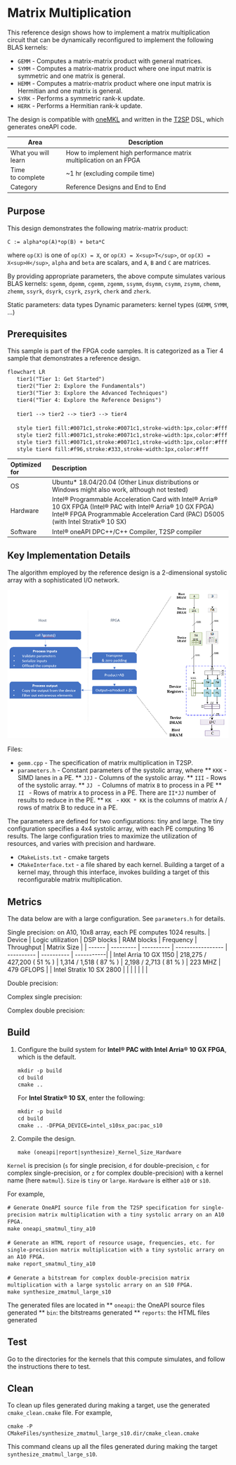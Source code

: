 # Matrix Multiplication

This reference design shows how to implement a matrix multiplication circuit that can be dynamically reconfigured to implement the following BLAS kernels:

* `GEMM` - Computes a matrix-matrix product with general matrices.
* `SYMM` - Computes a matrix-matrix product where one input matrix is symmetric and one matrix is general.
* `HEMM` - Computes a matrix-matrix product where one input matrix is Hermitian and one matrix is general.
* `SYRK` - Performs a symmetric rank-k update.
* `HERK` - Performs a Hermitian rank-k update.

The design is compatible with [oneMKL](https://www.intel.com/content/www/us/en/docs/onemkl/developer-reference-dpcpp/2023-0/blas-level-3-routines.html) and written in the [T2SP](https://github.com/IntelLabs/t2sp) DSL, which generates oneAPI code.

| Area                | Description                                                  |
| ------------------- | ------------------------------------------------------------ |
| What you will learn | How to implement high performance matrix multiplication on an FPGA |
| Time to complete    | ~1 hr (excluding compile time)                               |
| Category            | Reference Designs and End to End                             |

## Purpose

This design demonstrates the following matrix-matrix product:

```
C := alpha*op(A)*op(B) + beta*C
```
where `op(X)` is one of `op(X) = X`, or `op(X) = X<sup>T</sup>`, or `op(X) = X<sup>H</sup>`, `alpha` and `beta` are scalars, and `A`, `B` and `C` are matrices.

By providing appropriate parameters, the above compute simulates various BLAS kernels: `sgemm`, `dgemm`, `cgemm`, `zgemm`, `ssymm`, `dsymm`, `csymm`, `zsymm`, `chemm`, `zhemm`, `ssyrk`, `dsyrk`, `csyrk`, `zsyrk`, `cherk` and `zherk`.

Static parameters: data types
Dynamic parameters: kernel types (`GEMM`, `SYMM`, ...)

## Prerequisites

This sample is part of the FPGA code samples.
It is categorized as a Tier 4 sample that demonstrates a reference design.

```mermaid
flowchart LR
   tier1("Tier 1: Get Started")
   tier2("Tier 2: Explore the Fundamentals")
   tier3("Tier 3: Explore the Advanced Techniques")
   tier4("Tier 4: Explore the Reference Designs")

   tier1 --> tier2 --> tier3 --> tier4

   style tier1 fill:#0071c1,stroke:#0071c1,stroke-width:1px,color:#fff
   style tier2 fill:#0071c1,stroke:#0071c1,stroke-width:1px,color:#fff
   style tier3 fill:#0071c1,stroke:#0071c1,stroke-width:1px,color:#fff
   style tier4 fill:#f96,stroke:#333,stroke-width:1px,color:#fff
```
| Optimized for        | Description
|:---                  |:---
| OS                   | Ubuntu* 18.04/20.04 (Other Linux distributions or Windows might also work, although not tested)
| Hardware             | Intel® Programmable Acceleration Card with Intel® Arria® 10 GX FPGA (Intel® PAC with Intel® Arria® 10 GX FPGA) <br> Intel® FPGA Programmable Acceleration Card (PAC) D5005 (with Intel Stratix® 10 SX)
| Software             | Intel® oneAPI DPC++/C++ Compiler, T2SP compiler

## Key Implementation Details
The algorithm employed by the reference design is a 2-dimensional systolic array  with a sophisticated I/O network.

![](figures/matmul.png)

Files:
* `gemm.cpp` - The specification of matrix multiplication in T2SP.
* `parameters.h` - Constant parameters of the systolic array, where
** `KKK` - SIMD lanes in a PE.
** `JJJ` - Columns of the systolic array.
** `III` - Rows of the systolic array.
** `JJ ` - Columns of matrix `B` to process in a PE
** `II ` - Rows of matrix `A` to process in a PE. There are `II*JJ` number of results to reduce in the PE.
** `KK ` - `KKK * KK` is the columns of matrix A / rows of matrix B to reduce in a PE.

The parameters are defined for two configurations: tiny and large. The tiny configuration specifies a 4x4 systolic array, with each PE computing 16 results. The large configuration tries to maximize the utilization of resources, and varies with precision and hardware.

* `CMakeLists.txt` - cmake targets
* `CMakeInterface.txt` - a file shared by each kernel. Building a target of a kernel may, through this interface, invokes building a target of this reconfigurable matrix multiplication.

## Metrics

The data below are with a large configuration. See `parameters.h` for details.

Single precision: on A10, 10x8 array, each PE computes 1024 results.
| Device | Logic utilization | DSP blocks | RAM blocks | Frequency | Throughput | Matrix Size |
| ------ | --------- | ---------- | ----------------- | ---------- | ---------- | -----------|
| Intel Arria 10 GX 1150   |  218,275 / 427,200 ( 51 % ) |  1,314 / 1,518 ( 87 % ) | 2,198 / 2,713 ( 81 % ) | 223 MHZ | 479 GFLOPS |
| Intel Stratix 10 SX 2800 | | | | | | |

Double precision:

Complex single precision:

Complex double precision:

## Build

1. Configure the build system for **Intel® PAC with Intel Arria® 10 GX FPGA**, which is the default.

   ```shell
   mkdir -p build
   cd build
   cmake ..
   ```

   For **Intel Stratix® 10 SX**, enter the following:

   ```shell
   mkdir -p build
   cd build
   cmake .. -DFPGA_DEVICE=intel_s10sx_pac:pac_s10
   ```

2. Compile the design.

   ```shell
   make (oneapi|report|synthesize)_Kernel_Size_Hardware
   ```
`Kernel` is precision (`s` for single precision, `d` for double-precision, `c` for complex single-precision, or `z` for complex double-precision) with a kernel name (here `matmul`).
`Size` is `tiny` or `large`. `Hardware` is either `a10` or `s10`.

For example,

   ```shell
   # Generate OneAPI source file from the T2SP specification for single-precision matrix multiplication with a tiny systolic arrary on an A10 FPGA.
   make oneapi_smatmul_tiny_a10

   # Generate an HTML report of resource usage, frequencies, etc. for single-precision matrix multiplication with a tiny systolic arrary on an A10 FPGA.
   make report_smatmul_tiny_a10

   # Generate a bitstream for complex double-precision matrix multiplication with a large systolic arrary on an S10 FPGA.
   make synthesize_zmatmul_large_s10
   ```

The generated files are located in
** `oneapi`: the OneAPI source files generated
** `bin`: the bitstreams generated
** `reports`: the HTML files generated

## Test
Go to the directories for the kernels that this compute simulates, and follow the instructions there to test.

## Clean

To clean up files generated during making a target, use the generated `cmake_clean.cmake` file. For example,
   ```shell
   cmake -P  CMakeFiles/synthesize_zmatmul_large_s10.dir/cmake_clean.cmake
   ```
This command cleans up all the files generated during making the target `synthesize_zmatmul_large_s10`.

